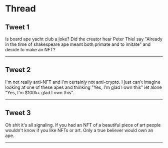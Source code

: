 # Thread

## Tweet 1

Is board ape yacht club a joke? Did the creator hear Peter Thiel say "Already in the time of shakespeare ape meant both primate and to imitate" and decide to make an NFT?

---

## Tweet 2

I'm not really anti-NFT and I'm certainly not anti-crypto. I just can't imagine looking at one of these apes and thinking "Yes, I'm glad I own this" let alone "Yes, I'm $100k+ glad I own this".

---

## Tweet 3

Oh shit it's all signaling. If you had an NFT of a beautiful piece of art people wouldn't know if you like NFTs or art. Only a true believer would own an ape.

---

